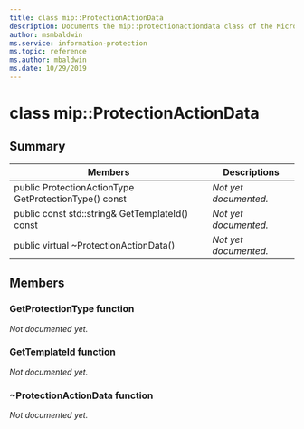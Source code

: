 ```yaml
---
title: class mip::ProtectionActionData 
description: Documents the mip::protectionactiondata class of the Microsoft Information Protection (MIP) SDK.
author: msmbaldwin
ms.service: information-protection
ms.topic: reference
ms.author: mbaldwin
ms.date: 10/29/2019
---
```


# class mip::ProtectionActionData 
  
## Summary
 Members                        | Descriptions                                
--------------------------------|---------------------------------------------
public ProtectionActionType GetProtectionType() const  | _Not yet documented._
public const std::string& GetTemplateId() const  | _Not yet documented._
public virtual ~ProtectionActionData()  | _Not yet documented._
  
## Members
  
### GetProtectionType function
_Not documented yet._

  
### GetTemplateId function
_Not documented yet._

  
### ~ProtectionActionData function
_Not documented yet._
